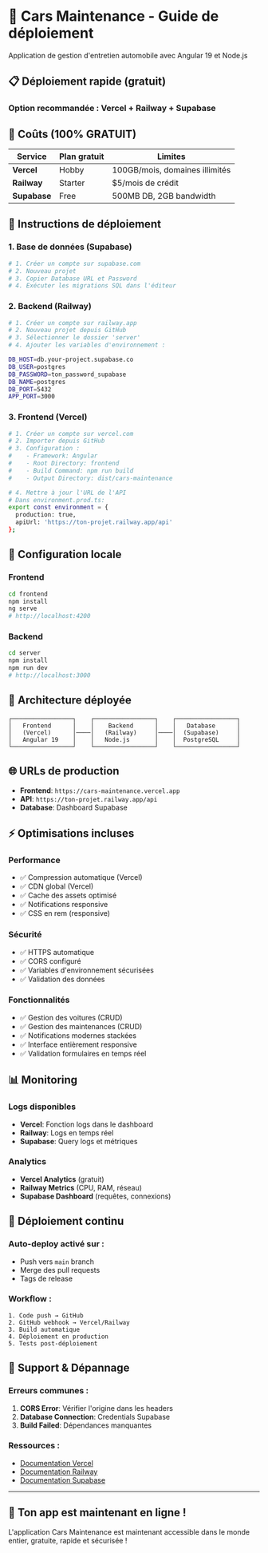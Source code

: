 # 🚀 Cars Maintenance - Guide de déploiement

Application de gestion d'entretien automobile avec Angular 19 et Node.js

## 📋 Déploiement rapide (gratuit)

### Option recommandée : Vercel + Railway + Supabase

## 🌟 Coûts (100% GRATUIT)

| Service | Plan gratuit | Limites |
|---------|-------------|----------|
| **Vercel** | Hobby | 100GB/mois, domaines illimités |
| **Railway** | Starter | $5/mois de crédit |
| **Supabase** | Free | 500MB DB, 2GB bandwidth |

## 🚀 Instructions de déploiement

### 1. Base de données (Supabase)
```bash
# 1. Créer un compte sur supabase.com
# 2. Nouveau projet
# 3. Copier Database URL et Password
# 4. Exécuter les migrations SQL dans l'éditeur
```

### 2. Backend (Railway)
```bash
# 1. Créer un compte sur railway.app
# 2. Nouveau projet depuis GitHub
# 3. Sélectionner le dossier 'server'
# 4. Ajouter les variables d'environnement :

DB_HOST=db.your-project.supabase.co
DB_USER=postgres
DB_PASSWORD=ton_password_supabase
DB_NAME=postgres
DB_PORT=5432
APP_PORT=3000
```

### 3. Frontend (Vercel)
```bash
# 1. Créer un compte sur vercel.com
# 2. Importer depuis GitHub
# 3. Configuration :
#    - Framework: Angular
#    - Root Directory: frontend
#    - Build Command: npm run build
#    - Output Directory: dist/cars-maintenance

# 4. Mettre à jour l'URL de l'API
# Dans environment.prod.ts:
export const environment = {
  production: true,
  apiUrl: 'https://ton-projet.railway.app/api'
};
```

## 🔧 Configuration locale

### Frontend
```bash
cd frontend
npm install
ng serve
# http://localhost:4200
```

### Backend
```bash
cd server
npm install
npm run dev
# http://localhost:3000
```

## 📱 Architecture déployée

```
┌─────────────────┐    ┌─────────────────┐    ┌─────────────────┐
│   Frontend      │    │    Backend      │    │   Database      │
│   (Vercel)      │────│   (Railway)     │────│  (Supabase)     │
│   Angular 19    │    │   Node.js       │    │  PostgreSQL     │
└─────────────────┘    └─────────────────┘    └─────────────────┘
```

## 🌐 URLs de production

- **Frontend**: `https://cars-maintenance.vercel.app`
- **API**: `https://ton-projet.railway.app/api`
- **Database**: Dashboard Supabase

## ⚡ Optimisations incluses

### Performance
- ✅ Compression automatique (Vercel)
- ✅ CDN global (Vercel)
- ✅ Cache des assets optimisé
- ✅ Notifications responsive
- ✅ CSS en rem (responsive)

### Sécurité
- ✅ HTTPS automatique
- ✅ CORS configuré
- ✅ Variables d'environnement sécurisées
- ✅ Validation des données

### Fonctionnalités
- ✅ Gestion des voitures (CRUD)
- ✅ Gestion des maintenances (CRUD)
- ✅ Notifications modernes stackées
- ✅ Interface entièrement responsive
- ✅ Validation formulaires en temps réel

## 📊 Monitoring

### Logs disponibles
- **Vercel**: Fonction logs dans le dashboard
- **Railway**: Logs en temps réel
- **Supabase**: Query logs et métriques

### Analytics
- **Vercel Analytics** (gratuit)
- **Railway Metrics** (CPU, RAM, réseau)
- **Supabase Dashboard** (requêtes, connexions)

## 🔄 Déploiement continu

### Auto-deploy activé sur :
- Push vers `main` branch
- Merge des pull requests
- Tags de release

### Workflow :
```
1. Code push → GitHub
2. GitHub webhook → Vercel/Railway
3. Build automatique
4. Déploiement en production
5. Tests post-déploiement
```

## 🚨 Support & Dépannage

### Erreurs communes :
1. **CORS Error**: Vérifier l'origine dans les headers
2. **Database Connection**: Credentials Supabase
3. **Build Failed**: Dépendances manquantes

### Ressources :
- [Documentation Vercel](https://vercel.com/docs)
- [Documentation Railway](https://docs.railway.app)
- [Documentation Supabase](https://supabase.com/docs)

---

## 🎉 Ton app est maintenant en ligne !

L'application Cars Maintenance est maintenant accessible dans le monde entier, gratuite, rapide et sécurisée !